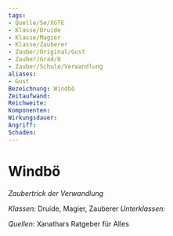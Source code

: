```yaml
---
tags: 
- Quelle/5e/XGTE
- Klasse/Druide
- Klasse/Magier
- Klasse/Zauberer
- Zauber/Original/Gust
- Zauber/Grad/0
- Zauber/Schule/Verwandlung
aliases: 
- Gust
Bezeichnung: Windbö
Zeitaufwand: 
Reichweite: 
Komponenten: 
Wirkungsdauer: 
Angriff: 
Schaden: 
---
```

# Windbö
_Zaubertrick der Verwandlung_

_Klassen:_ Druide, Magier, Zauberer
_Unterklassen:_

_Quellen:_ Xanathars Ratgeber für Alles